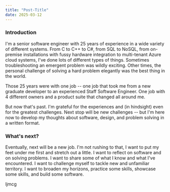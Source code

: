 ```yaml
---
title: "Post-Title"
date: 2025-03-12
---
```


### Introduction

I'm a senior software engineer with 25 years of experience in a wide variety of different systems. From C to C++ to C#, from SQL to NoSQL, from on-premise installations with fussy hardware integration to multi-tenant Azure cloud systems, I've done lots of different types of things. Sometimes troubleshooting an emergent problem was wildly exciting. Other times, the personal challenge of solving a hard problem elegantly was the best thing in the world.

Those 25 years were with one job -- one job that took me from a new graduate developer to an experienced Staff Software Engineer. One job with 4 different owners and a product suite that changed all around me.

But now that's past. I'm grateful for the experiences and (in hindsight) even for the greatest challenges. Next stop will be new challenges -- but I'm here now to develop my thoughts about software, design, and problem solving in a written format.

### What's next?

Eventually, next will be a new job. I'm not rushing to that, I want to put my feet under me first and stretch out a little. I want to reflect on software and on solving problems. I want to share some of what I know and what I've encountered. I want to challenge myself to tackle new and unfamiliar territory. I want to broaden my horizons, practice some skills, showcase some skills, and build some software.

ljmcg